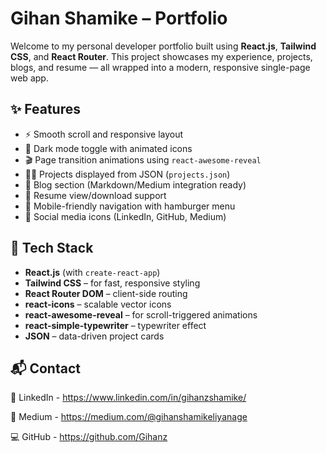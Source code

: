 # Gihan Shamike – Portfolio

Welcome to my personal developer portfolio built using **React.js**, **Tailwind CSS**, and **React Router**. This project showcases my experience, projects, blogs, and resume — all wrapped into a modern, responsive single-page web app.

## ✨ Features

- ⚡ Smooth scroll and responsive layout
- 🌙 Dark mode toggle with animated icons
- 🎬 Page transition animations using `react-awesome-reveal`
- 🧑‍💼 Projects displayed from JSON (`projects.json`)
- 📝 Blog section (Markdown/Medium integration ready)
- 📄 Resume view/download support
- 📱 Mobile-friendly navigation with hamburger menu
- 🔗 Social media icons (LinkedIn, GitHub, Medium)

## 🚀 Tech Stack

- **React.js** (with `create-react-app`)
- **Tailwind CSS** – for fast, responsive styling
- **React Router DOM** – client-side routing
- **react-icons** – scalable vector icons
- **react-awesome-reveal** – for scroll-triggered animations
- **react-simple-typewriter** – typewriter effect
- **JSON** – data-driven project cards

## 📬 Contact

🔗 LinkedIn - https://www.linkedin.com/in/gihanzshamike/

📝 Medium - https://medium.com/@gihanshamikeliyanage

💻 GitHub - https://github.com/Gihanz